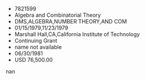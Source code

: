 
* 7821599
* Algebra and Combinatorial Theory
* DMS,ALGEBRA,NUMBER THEORY,AND COM
* 01/15/1979,11/23/1979
* Marshall Hall,CA,California Institute of Technology
* Continuing Grant
*   name not available
* 06/30/1981
* USD 76,500.00

nan
